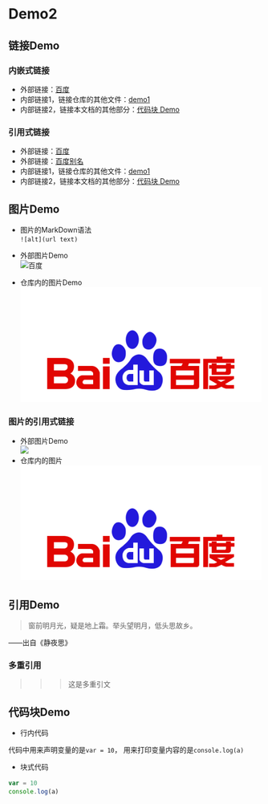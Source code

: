# Demo2


## 链接Demo

### 内嵌式链接

- 外部链接：[百度](http://www.baidu.com)
- 内部链接1，链接仓库的其他文件：[demo1](demo1.md)
- 内部链接2，链接本文档的其他部分：[代码块 Demo](demo2.md#代码块-demo)

### 引用式链接

- 外部链接：[百度]
- 外部链接：[百度别名][baidu]
- 内部链接1，链接仓库的其他文件：[demo1]
- 内部链接2，链接本文档的其他部分：[代码块 Demo]


## 图片Demo

- 图片的MarkDown语法  
`![alt](url text)`

- 外部图片Demo	
![百度](https://www.baidu.com/img/bd_logo1.png?where=super "百度网站")

- 仓库内的图片Demo
![](images/bd_logo1.png)

### 图片的引用式链接

- 外部图片Demo	
![][baidu_logo]
- 仓库内的图片
![][baidu_demo]



## 引用Demo

> 窗前明月光，疑是地上霜。举头望明月，低头思故乡。

——出自《静夜思》

### 多重引用
>>> 这是多重引文

## 代码块Demo

- 行内代码

代码中用来声明变量的是`var = 10`， 用来打印变量内容的是`console.log(a)`

- 块式代码

```javascript
var = 10
console.log(a)
```

<!--- 下面是本文档中用到的链接 --->
[百度]:http://www.baidu.com
[baidu]:http://www.baidu.com
[demo1]:demo1.md
[代码块 Demo]:demo2.md#代码块-demo

[baidu_logo]:https://www.baidu.com/img/bd_logo1.png?where=super
[baidu_demo]:images/bd_logo1.png
